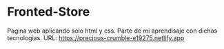 # Fronted-Store
Pagina web aplicando solo html y css. Parte de mi aprendisaje con dichas tecnologias.
URL: https://precious-crumble-e19275.netlify.app
